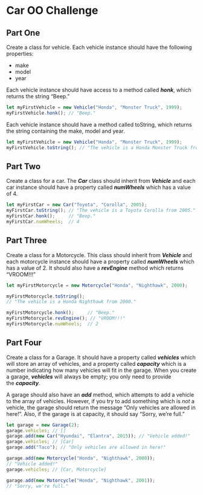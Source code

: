 # Car **OO Challenge**

## **Part One**

Create a class for vehicle. Each vehicle instance should have the following properties:

- make
- model
- year

Each vehicle instance should have access to a method called ***honk***, which returns the string “Beep.”

```jsx
let myFirstVehicle = new Vehicle("Honda", "Monster Truck", 1999);
myFirstVehicle.honk(); // "Beep."
```

Each vehicle instance should have a method called toString, which returns the string containing the make, model and year.

```jsx
let myFirstVehicle = new Vehicle("Honda", "Monster Truck", 1999);
myFirstVehicle.toString(); // "The vehicle is a Honda Monster Truck from 1999."
```

## **Part Two**

Create a class for a car. The ***Car*** class should inherit from ***Vehicle*** and each car instance should have a property called ***numWheels*** which has a value of 4.

```jsx
let myFirstCar = new Car("Toyota", "Corolla", 2005);
myFirstCar.toString(); // "The vehicle is a Toyota Corolla from 2005."
myFirstCar.honk();     // "Beep."
myFirstCar.numWheels;  // 4
```

## **Part Three**

Create a class for a Motorcycle. This class should inherit from ***Vehicle*** and each motorcycle instance should have a property called ***numWheels*** which has a value of 2. It should also have a ***revEngine*** method which returns “VROOM!!!”

```jsx
let myFirstMotorcycle = new Motorcycle("Honda", "Nighthawk", 2000);

myFirstMotorcycle.toString();
// "The vehicle is a Honda Nighthawk from 2000."

myFirstMotorcycle.honk();     // "Beep."
myFirstMotorcycle.revEngine(); // "VROOM!!!"
myFirstMotorcycle.numWheels;  // 2
```

## **Part Four**

Create a class for a Garage. It should have a property called ***vehicles*** which will store an array of vehicles, and a property called ***capacity*** which is a number indicating how many vehicles will fit in the garage. When you create a garage, ***vehicles*** will always be empty; you only need to provide the ***capacity***.

A garage should also have an ***add*** method, which attempts to add a vehicle to the array of vehicles. However, if you try to add something which is *not* a vehicle, the garage should return the message “Only vehicles are allowed in here!”. Also, if the garage is at capacity, it should say “Sorry, we’re full.”

```jsx
let garage = new Garage(2);
garage.vehicles; // []
garage.add(new Car("Hyundai", "Elantra", 2015)); // "Vehicle added!"
garage.vehicles; // [Car]
garage.add("Taco"); // "Only vehicles are allowed in here!"

garage.add(new Motorcycle("Honda", "Nighthawk", 2000));
// "Vehicle added!"
garage.vehicles; // [Car, Motorcycle]

garage.add(new Motorcycle("Honda", "Nighthawk", 2001));
// "Sorry, we're full."
```

